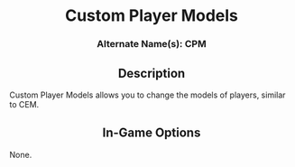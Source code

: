 
<div align="center">
    <h1>Custom Player Models</h1>
    <h3>Alternate Name(s): CPM</h3>
</div>

<div align="center">
    <h2>Description</h2>
</div>

Custom Player Models allows you to change the models of players, similar to CEM.

<div align="center">
    <h2>In-Game Options</h2>
</div>

None.
